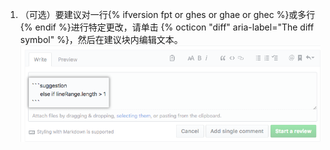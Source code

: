 1. （可选）要建议对一行{% ifversion fpt or ghes or ghae or ghec %}或多行{% endif %}进行特定更改，请单击 {% octicon "diff" aria-label="The diff symbol" %}，然后在建议块内编辑文本。 ![建议块](/assets/images/help/pull_requests/suggestion-block.png)
